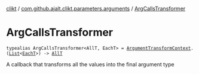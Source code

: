 [clikt](../index.md) / [com.github.ajalt.clikt.parameters.arguments](index.md) / [ArgCallsTransformer](./-arg-calls-transformer.md)

# ArgCallsTransformer

`typealias ArgCallsTransformer<AllT, EachT> = `[`ArgumentTransformContext`](-argument-transform-context/index.md)`.(`[`List`](https://kotlinlang.org/api/latest/jvm/stdlib/kotlin.collections/-list/index.html)`<`[`EachT`](-arg-calls-transformer.md#EachT)`>) -> `[`AllT`](-arg-calls-transformer.md#AllT)

A callback that transforms all the values into the final argument type

